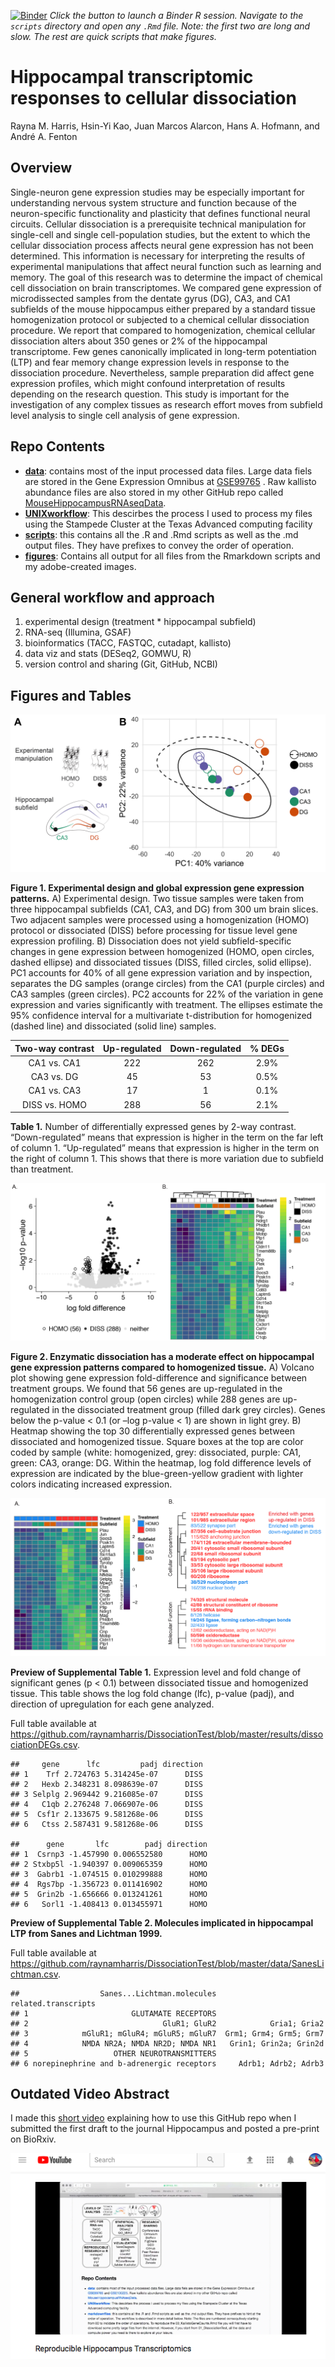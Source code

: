 [![Binder](http://mybinder.org/badge.svg)](http://beta.mybinder.org/v2/gh/raynamharris/DissociationTest/master?urlpath=rstudio)
*Click the button to launch a Binder R session. Navigate to the
`scripts` directory and open any `.Rmd` file. Note: the first two are
long and slow. The rest are quick scripts that make figures.*

Hippocampal transcriptomic responses to cellular dissociation
=============================================================

Rayna M. Harris, Hsin-Yi Kao, Juan Marcos Alarcon, Hans A. Hofmann, and
André A. Fenton

Overview
--------

Single-neuron gene expression studies may be especially important for
understanding nervous system structure and function because of the
neuron-specific functionality and plasticity that defines functional
neural circuits. Cellular dissociation is a prerequisite technical
manipulation for single-cell and single cell-population studies, but the
extent to which the cellular dissociation process affects neural gene
expression has not been determined. This information is necessary for
interpreting the results of experimental manipulations that affect
neural function such as learning and memory. The goal of this research
was to determine the impact of chemical cell dissociation on brain
transcriptomes. We compared gene expression of microdissected samples
from the dentate gyrus (DG), CA3, and CA1 subfields of the mouse
hippocampus either prepared by a standard tissue homogenization protocol
or subjected to a chemical cellular dissociation procedure. We report
that compared to homogenization, chemical cellular dissociation alters
about 350 genes or 2% of the hippocampal transcriptome. Few genes
canonically implicated in long-term potentiation (LTP) and fear memory
change expression levels in response to the dissociation procedure.
Nevertheless, sample preparation did affect gene expression profiles,
which might confound interpretation of results depending on the research
question. This study is important for the investigation of any complex
tissues as research effort moves from subfield level analysis to single
cell analysis of gene expression.

Repo Contents
-------------

-   [**data**](./data/): contains most of the input processed data
    files. Large data fiels are stored in the Gene Expression Omnibus at
    [GSE99765](https://www.ncbi.nlm.nih.gov/geo/query/acc.cgi?acc=GSE99765)
    . Raw kallisto abundance files are also stored in my other GitHub
    repo called
    [MouseHippocampusRNAseqData](https://github.com/raynamharris/MouseHippocampusRNAseqData).
-   [**UNIXworkflow**](./UNIXworkflow/): This descirbes the process I
    used to process my files using the Stampede Cluster at the Texas
    Advanced computing facility
-   [**scripts**](./scripts/): this contains all the .R and .Rmd scripts
    as well as the .md output files. They have prefixes to convey the
    order of operation.
-   [**figures**](./figures/): Contains all output for all files from
    the Rmarkdown scripts and my adobe-created images.

General workflow and approach
-----------------------------

1.  experimental design (treatment \* hippocampal subfield)
2.  RNA-seq (Illumina, GSAF)
3.  bioinformatics (TACC, FASTQC, cutadapt, kallisto)
4.  data viz and stats (DESeq2, GOMWU, R)
5.  version control and sharing (Git, GitHub, NCBI)

Figures and Tables
------------------

![](./figures/figure1.png)

**Figure 1. Experimental design and global expression gene expression
patterns.** A) Experimental design. Two tissue samples were taken from
three hippocampal subfields (CA1, CA3, and DG) from 300 um brain slices.
Two adjacent samples were processed using a homogenization (HOMO)
protocol or dissociated (DISS) before processing for tissue level gene
expression profiling. B) Dissociation does not yield subfield-specific
changes in gene expression between homogenized (HOMO, open circles,
dashed ellipse) and dissociated tissues (DISS, filled circles, solid
ellipse). PC1 accounts for 40% of all gene expression variation and by
inspection, separates the DG samples (orange circles) from the CA1
(purple circles) and CA3 samples (green circles). PC2 accounts for 22%
of the variation in gene expression and varies significantly with
treatment. The ellipses estimate the 95% confidence interval for a
multivariate t-distribution for homogenized (dashed line) and
dissociated (solid line) samples.

<table>
<thead>
<tr class="header">
<th style="text-align: center;">Two-way contrast</th>
<th style="text-align: center;">Up-regulated</th>
<th style="text-align: center;">Down-regulated</th>
<th style="text-align: center;">% DEGs</th>
</tr>
</thead>
<tbody>
<tr class="odd">
<td style="text-align: center;">CA1 vs. CA1</td>
<td style="text-align: center;">222</td>
<td style="text-align: center;">262</td>
<td style="text-align: center;">2.9%</td>
</tr>
<tr class="even">
<td style="text-align: center;">CA3 vs. DG</td>
<td style="text-align: center;">45</td>
<td style="text-align: center;">53</td>
<td style="text-align: center;">0.5%</td>
</tr>
<tr class="odd">
<td style="text-align: center;">CA1 vs. CA3</td>
<td style="text-align: center;">17</td>
<td style="text-align: center;">1</td>
<td style="text-align: center;">0.1%</td>
</tr>
<tr class="even">
<td style="text-align: center;">DISS vs. HOMO</td>
<td style="text-align: center;">288</td>
<td style="text-align: center;">56</td>
<td style="text-align: center;">2.1%</td>
</tr>
</tbody>
</table>

**Table 1.** Number of differentially expressed genes by 2-way contrast.
“Down-regulated” means that expression is higher in the term on the far
left of column 1. “Up-regulated” means that expression is higher in the
term on the right of column 1. This shows that there is more variation
due to subfield than treatment.

![](./figures/figure2.png)

**Figure 2. Enzymatic dissociation has a moderate effect on hippocampal
gene expression patterns compared to homogenized tissue.** A) Volcano
plot showing gene expression fold-difference and significance between
treatment groups. We found that 56 genes are up-regulated in the
homogenization control group (open circles) while 288 genes are
up-regulated in the dissociated treatment group (filled dark grey
circles). Genes below the p-value &lt; 0.1 (or –log p-value &lt; 1) are
shown in light grey. B) Heatmap showing the top 30 differentially
expressed genes between dissociated and homogenized tissue. Square boxes
at the top are color coded by sample (white: homogenized, grey:
dissociated, purple: CA1, green: CA3, orange: DG. Within the heatmap,
log fold difference levels of expression are indicated by the
blue-green-yellow gradient with lighter colors indicating increased
expression.

![](./figures/figure3.png)

**Preview of Supplemental Table 1.** Expression level and fold change of
significant genes (p &lt; 0.1) between dissociated tissue and
homogenized tissue. This table shows the log fold change (lfc), p-value
(padj), and direction of upregulation for each gene analyzed.

Full table available at
<https://github.com/raynamharris/DissociationTest/blob/master/results/dissociationDEGs.csv>.

    ##     gene      lfc         padj direction
    ## 1    Trf 2.724763 5.314245e-07      DISS
    ## 2   Hexb 2.348231 8.098639e-07      DISS
    ## 3 Selplg 2.969442 9.216085e-07      DISS
    ## 4   C1qb 2.276248 7.066907e-06      DISS
    ## 5  Csf1r 2.133675 9.581268e-06      DISS
    ## 6   Ctss 2.587431 9.581268e-06      DISS

    ##      gene       lfc        padj direction
    ## 1  Csrnp3 -1.457990 0.006552580      HOMO
    ## 2 Stxbp5l -1.940397 0.009065359      HOMO
    ## 3  Gabrb1 -1.074515 0.010299888      HOMO
    ## 4  Rgs7bp -1.356723 0.011416902      HOMO
    ## 5  Grin2b -1.656666 0.013241261      HOMO
    ## 6   Sorl1 -1.408413 0.013455971      HOMO

**Preview of Supplemental Table 2. Molecules implicated in hippocampal
LTP from Sanes and Lichtman 1999.**

Full table available at
<https://github.com/raynamharris/DissociationTest/blob/master/data/SanesLichtman.csv>.

    ##                  Sanes...Lichtman.molecules      related.transcripts
    ## 1                       GLUTAMATE RECEPTORS                         
    ## 2                              GluR1; GluR2            Gria1; Gria2 
    ## 3            mGluR1; mGluR4; mGluR5; mGluR7  Grm1; Grm4; Grm5; Grm7 
    ## 4            NMDA NR2A; NMDA NR2D; NMDA NR1   Grin1; Grin2a; Grin2d 
    ## 5                   OTHER NEUROTRANSMITTERS                         
    ## 6 norepinephrine and b-adrenergic receptors     Adrb1; Adrb2; Adrb3

Outdated Video Abstract
-----------------------

I made this [short video](https://www.youtube.com/watch?v=taeAqimxXWo)
explaining how to use this GitHub repo when I submitted the first draft
to the journal Hippocampus and posted a pre-print on BioRxiv.

[![screenshot](./figures/screenshot.png)](https://www.youtube.com/watch?v=taeAqimxXWo)
